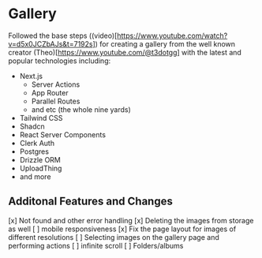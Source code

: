 # Gallery

Followed the base steps ((video)[https://www.youtube.com/watch?v=d5x0JCZbAJs&t=7192s]) for creating a gallery from the well known creator (Theo)[https://www.youtube.com/@t3dotgg] with the latest and popular technologies including:
- Next.js
    - Server Actions
    - App Router
    - Parallel Routes
    - and etc (the whole nine yards)
- Tailwind CSS
- Shadcn
- React Server Components
- Clerk Auth
- Postgres
- Drizzle ORM
- UploadThing
- and more

## Additonal Features and Changes
[x] Not found and other error handling
[x] Deleting the images from storage as well
[ ] mobile responsiveness
[x] Fix the page layout for images of different resolutions
[ ] Selecting images on the gallery page and performing actions
[ ] infinite scroll
[ ] Folders/albums

